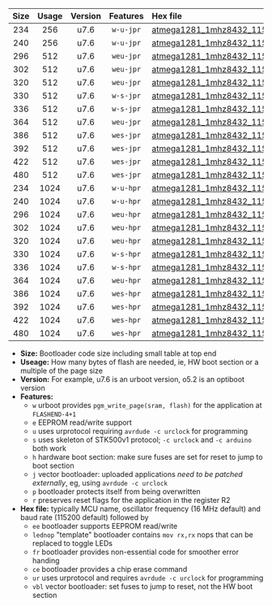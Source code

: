 |Size|Usage|Version|Features|Hex file|
|:-:|:-:|:-:|:-:|:--|
|234|256|u7.6|`w-u-jpr`|[atmega1281_1mhz8432_115200bps_ur_vbl.hex](https://raw.githubusercontent.com/stefanrueger/urboot/main//atmega1281_1mhz8432_115200bps_ur_vbl.hex)|
|240|256|u7.6|`w-u-jpr`|[atmega1281_1mhz8432_115200bps_lednop_ur_vbl.hex](https://raw.githubusercontent.com/stefanrueger/urboot/main//atmega1281_1mhz8432_115200bps_lednop_ur_vbl.hex)|
|296|512|u7.6|`weu-jpr`|[atmega1281_1mhz8432_115200bps_ee_ur_vbl.hex](https://raw.githubusercontent.com/stefanrueger/urboot/main//atmega1281_1mhz8432_115200bps_ee_ur_vbl.hex)|
|302|512|u7.6|`weu-jpr`|[atmega1281_1mhz8432_115200bps_ee_lednop_ur_vbl.hex](https://raw.githubusercontent.com/stefanrueger/urboot/main//atmega1281_1mhz8432_115200bps_ee_lednop_ur_vbl.hex)|
|320|512|u7.6|`weu-jpr`|[atmega1281_1mhz8432_115200bps_ee_lednop_fr_ur_vbl.hex](https://raw.githubusercontent.com/stefanrueger/urboot/main//atmega1281_1mhz8432_115200bps_ee_lednop_fr_ur_vbl.hex)|
|330|512|u7.6|`w-s-jpr`|[atmega1281_1mhz8432_115200bps_vbl.hex](https://raw.githubusercontent.com/stefanrueger/urboot/main//atmega1281_1mhz8432_115200bps_vbl.hex)|
|336|512|u7.6|`w-s-jpr`|[atmega1281_1mhz8432_115200bps_lednop_vbl.hex](https://raw.githubusercontent.com/stefanrueger/urboot/main//atmega1281_1mhz8432_115200bps_lednop_vbl.hex)|
|364|512|u7.6|`weu-jpr`|[atmega1281_1mhz8432_115200bps_ee_lednop_fr_ce_ur_vbl.hex](https://raw.githubusercontent.com/stefanrueger/urboot/main//atmega1281_1mhz8432_115200bps_ee_lednop_fr_ce_ur_vbl.hex)|
|386|512|u7.6|`wes-jpr`|[atmega1281_1mhz8432_115200bps_ee_vbl.hex](https://raw.githubusercontent.com/stefanrueger/urboot/main//atmega1281_1mhz8432_115200bps_ee_vbl.hex)|
|392|512|u7.6|`wes-jpr`|[atmega1281_1mhz8432_115200bps_ee_lednop_vbl.hex](https://raw.githubusercontent.com/stefanrueger/urboot/main//atmega1281_1mhz8432_115200bps_ee_lednop_vbl.hex)|
|422|512|u7.6|`wes-jpr`|[atmega1281_1mhz8432_115200bps_ee_lednop_fr_vbl.hex](https://raw.githubusercontent.com/stefanrueger/urboot/main//atmega1281_1mhz8432_115200bps_ee_lednop_fr_vbl.hex)|
|480|512|u7.6|`wes-jpr`|[atmega1281_1mhz8432_115200bps_ee_lednop_fr_ce_vbl.hex](https://raw.githubusercontent.com/stefanrueger/urboot/main//atmega1281_1mhz8432_115200bps_ee_lednop_fr_ce_vbl.hex)|
|234|1024|u7.6|`w-u-hpr`|[atmega1281_1mhz8432_115200bps_ur.hex](https://raw.githubusercontent.com/stefanrueger/urboot/main//atmega1281_1mhz8432_115200bps_ur.hex)|
|240|1024|u7.6|`w-u-hpr`|[atmega1281_1mhz8432_115200bps_lednop_ur.hex](https://raw.githubusercontent.com/stefanrueger/urboot/main//atmega1281_1mhz8432_115200bps_lednop_ur.hex)|
|296|1024|u7.6|`weu-hpr`|[atmega1281_1mhz8432_115200bps_ee_ur.hex](https://raw.githubusercontent.com/stefanrueger/urboot/main//atmega1281_1mhz8432_115200bps_ee_ur.hex)|
|302|1024|u7.6|`weu-hpr`|[atmega1281_1mhz8432_115200bps_ee_lednop_ur.hex](https://raw.githubusercontent.com/stefanrueger/urboot/main//atmega1281_1mhz8432_115200bps_ee_lednop_ur.hex)|
|320|1024|u7.6|`weu-hpr`|[atmega1281_1mhz8432_115200bps_ee_lednop_fr_ur.hex](https://raw.githubusercontent.com/stefanrueger/urboot/main//atmega1281_1mhz8432_115200bps_ee_lednop_fr_ur.hex)|
|330|1024|u7.6|`w-s-hpr`|[atmega1281_1mhz8432_115200bps.hex](https://raw.githubusercontent.com/stefanrueger/urboot/main//atmega1281_1mhz8432_115200bps.hex)|
|336|1024|u7.6|`w-s-hpr`|[atmega1281_1mhz8432_115200bps_lednop.hex](https://raw.githubusercontent.com/stefanrueger/urboot/main//atmega1281_1mhz8432_115200bps_lednop.hex)|
|364|1024|u7.6|`weu-hpr`|[atmega1281_1mhz8432_115200bps_ee_lednop_fr_ce_ur.hex](https://raw.githubusercontent.com/stefanrueger/urboot/main//atmega1281_1mhz8432_115200bps_ee_lednop_fr_ce_ur.hex)|
|386|1024|u7.6|`wes-hpr`|[atmega1281_1mhz8432_115200bps_ee.hex](https://raw.githubusercontent.com/stefanrueger/urboot/main//atmega1281_1mhz8432_115200bps_ee.hex)|
|392|1024|u7.6|`wes-hpr`|[atmega1281_1mhz8432_115200bps_ee_lednop.hex](https://raw.githubusercontent.com/stefanrueger/urboot/main//atmega1281_1mhz8432_115200bps_ee_lednop.hex)|
|422|1024|u7.6|`wes-hpr`|[atmega1281_1mhz8432_115200bps_ee_lednop_fr.hex](https://raw.githubusercontent.com/stefanrueger/urboot/main//atmega1281_1mhz8432_115200bps_ee_lednop_fr.hex)|
|480|1024|u7.6|`wes-hpr`|[atmega1281_1mhz8432_115200bps_ee_lednop_fr_ce.hex](https://raw.githubusercontent.com/stefanrueger/urboot/main//atmega1281_1mhz8432_115200bps_ee_lednop_fr_ce.hex)|

- **Size:** Bootloader code size including small table at top end
- **Useage:** How many bytes of flash are needed, ie, HW boot section or a multiple of the page size
- **Version:** For example, u7.6 is an urboot version, o5.2 is an optiboot version
- **Features:**
  + `w` urboot provides `pgm_write_page(sram, flash)` for the application at `FLASHEND-4+1`
  + `e` EEPROM read/write support
  + `u` uses urprotocol requiring `avrdude -c urclock` for programming
  + `s` uses skeleton of STK500v1 protocol; `-c urclock` and `-c arduino` both work
  + `h` hardware boot section: make sure fuses are set for reset to jump to boot section
  + `j` vector bootloader: uploaded applications *need to be patched externally*, eg, using `avrdude -c urclock`
  + `p` bootloader protects itself from being overwritten
  + `r` preserves reset flags for the application in the register R2
- **Hex file:** typically MCU name, oscillator frequency (16 MHz default) and baud rate (115200 default) followed by
  + `ee` bootloader supports EEPROM read/write
  + `lednop` "template" bootloader contains `mov rx,rx` nops that can be replaced to toggle LEDs
  + `fr` bootloader provides non-essential code for smoother error handing
  + `ce` bootloader provides a chip erase command
  + `ur` uses urprotocol and requires `avrdude -c urclock` for programming
  + `vbl` vector bootloader: set fuses to jump to reset, not the HW boot section
